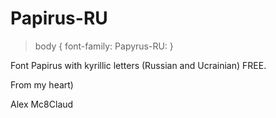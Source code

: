 # Papirus-RU

>body { font-family: Papyrus-RU: }

Font Papirus with kyrillic letters (Russian and Ucrainian) FREE.

From my heart)

Alex Mc8Claud